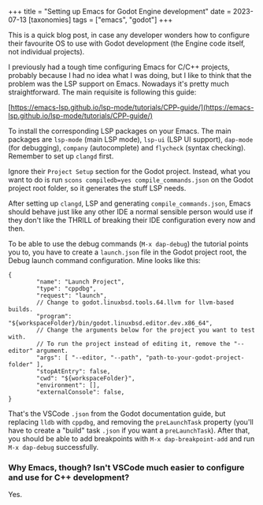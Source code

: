 +++
title = "Setting up Emacs for Godot Engine development"
date = 2023-07-13
[taxonomies]
tags = ["emacs", "godot"]
+++

This is a quick blog post, in case any developer wonders how to configure their favourite OS to use with Godot development (the Engine code itself, not individual projects).

I previously had a tough time configuring Emacs for C/C++ projects, probably because I had no idea what I was doing, but I like to think that the problem was the LSP support on Emacs. Nowadays it's pretty much straightforward. The main requisite is following this guide:

[https://emacs-lsp.github.io/lsp-mode/tutorials/CPP-guide/](https://emacs-lsp.github.io/lsp-mode/tutorials/CPP-guide/)

To install the corresponding LSP packages on your Emacs. The main packages are `lsp-mode` (main LSP mode), `lsp-ui` (LSP UI support), `dap-mode` (for debugging), `company` (autocomplete) and `flycheck` (syntax checking). Remember to set up `clangd` first.

Ignore their `Project Setup` section for the Godot project. Instead, what you want to do is run `scons compiledb=yes compile_commands.json` on the Godot project root folder, so it generates the stuff LSP needs.

After setting up `clangd`, LSP and generating `compile_commands.json`, Emacs should behave just like any other IDE a normal sensible person would use if they don't like the THRILL of breaking their IDE configuration every now and then.

To be able to use the debug commands (`M-x dap-debug`) the tutorial points you to, you have to create a `launch.json` file in the Godot project root, the Debug launch command configuration. Mine looks like this:

```
{
		"name": "Launch Project",
		"type": "cppdbg",
		"request": "launch",
		// Change to godot.linuxbsd.tools.64.llvm for llvm-based builds.
		"program": "${workspaceFolder}/bin/godot.linuxbsd.editor.dev.x86_64",
		// Change the arguments below for the project you want to test with.
		// To run the project instead of editing it, remove the "--editor" argument.
		"args": [ "--editor, "--path", "path-to-your-godot-project-folder" ],
		"stopAtEntry": false,
		"cwd": "${workspaceFolder}",
		"environment": [],
		"externalConsole": false,
}
```

That's the VSCode `.json` from the Godot documentation guide, but replacing `lldb` with `cppdbg`, and removing the `preLaunchTask` property (you'll have to create a "build" task `.json` if you want a `preLaunchTask`). After that, you should be able to add breakpoints with `M-x dap-breakpoint-add` and run `M-x dap-debug` successfully.

### Why Emacs, though? Isn't VSCode much easier to configure and use for C++ development?

Yes.

